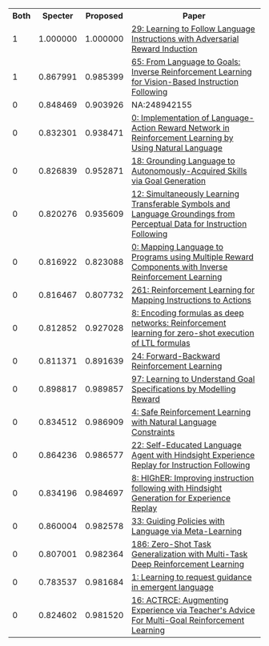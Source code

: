 <html><table><tr>
<th>Both</th>
<th>Specter</th>
<th>Proposed</th>
<th>Paper</th>
</tr>
<tr>
<td>1</td>
<td>1.000000</td>
<td>1.000000</td>
<td><a href="https://www.semanticscholar.org/paper/71b152f65fd9967ec39f1e1f359ad0d99be1bab2">29: Learning to Follow Language Instructions with Adversarial Reward Induction</a></td>
</tr>
<tr>
<td>1</td>
<td>0.867991</td>
<td>0.985399</td>
<td><a href="https://www.semanticscholar.org/paper/758311575a6385bb15d4f9af8c0e671cb98184b4">65: From Language to Goals: Inverse Reinforcement Learning for Vision-Based Instruction Following</a></td>
</tr>
<tr>
<td>0</td>
<td>0.848469</td>
<td>0.903926</td>
<td>NA:248942155</td>
</tr>
<tr>
<td>0</td>
<td>0.832301</td>
<td>0.938471</td>
<td><a href="https://www.semanticscholar.org/paper/2565ce38975f8494b8949360aaf8138665c20d00">0: Implementation of Language-Action Reward Network in Reinforcement Learning by Using Natural Language</a></td>
</tr>
<tr>
<td>0</td>
<td>0.826839</td>
<td>0.952871</td>
<td><a href="https://www.semanticscholar.org/paper/0b22f92be890b720eaa97fa75a49560f11ff2ab2">18: Grounding Language to Autonomously-Acquired Skills via Goal Generation</a></td>
</tr>
<tr>
<td>0</td>
<td>0.820276</td>
<td>0.935609</td>
<td><a href="https://www.semanticscholar.org/paper/5376c6a141889adc8304350a7673a45ef80a1b97">12: Simultaneously Learning Transferable Symbols and Language Groundings from Perceptual Data for Instruction Following</a></td>
</tr>
<tr>
<td>0</td>
<td>0.816922</td>
<td>0.823088</td>
<td><a href="https://www.semanticscholar.org/paper/0916d3112978bbe5f123553b5460ac1d05c6a8fd">0: Mapping Language to Programs using Multiple Reward Components with Inverse Reinforcement Learning</a></td>
</tr>
<tr>
<td>0</td>
<td>0.816467</td>
<td>0.807732</td>
<td><a href="https://www.semanticscholar.org/paper/cc1648c91ffda21bbe6e5f08f69c683588fc384c">261: Reinforcement Learning for Mapping Instructions to Actions</a></td>
</tr>
<tr>
<td>0</td>
<td>0.812852</td>
<td>0.927028</td>
<td><a href="https://www.semanticscholar.org/paper/025d142e712c5ddf97157e62765ff518da6ef9b2">8: Encoding formulas as deep networks: Reinforcement learning for zero-shot execution of LTL formulas</a></td>
</tr>
<tr>
<td>0</td>
<td>0.811371</td>
<td>0.891639</td>
<td><a href="https://www.semanticscholar.org/paper/ebf19e71df8cb33e1cd12ef7ab41a94f4e14415b">24: Forward-Backward Reinforcement Learning</a></td>
</tr>
<tr>
<td>0</td>
<td>0.898817</td>
<td>0.989857</td>
<td><a href="https://www.semanticscholar.org/paper/4a4b71ff918ca8eeffa5dfe66be2db7fcc1291da">97: Learning to Understand Goal Specifications by Modelling Reward</a></td>
</tr>
<tr>
<td>0</td>
<td>0.834512</td>
<td>0.986909</td>
<td><a href="https://www.semanticscholar.org/paper/5dcad60d3ae2271e209badeb1755b06423415e27">4: Safe Reinforcement Learning with Natural Language Constraints</a></td>
</tr>
<tr>
<td>0</td>
<td>0.864236</td>
<td>0.986577</td>
<td><a href="https://www.semanticscholar.org/paper/e43dbd76c0c7d5c4b8efa3e1fec2ea6dca65f0e3">22: Self-Educated Language Agent with Hindsight Experience Replay for Instruction Following</a></td>
</tr>
<tr>
<td>0</td>
<td>0.834196</td>
<td>0.984697</td>
<td><a href="https://www.semanticscholar.org/paper/1abded7824da0d9a5ccabcd998d5d7d95acb0d54">8: HIGhER: Improving instruction following with Hindsight Generation for Experience Replay</a></td>
</tr>
<tr>
<td>0</td>
<td>0.860004</td>
<td>0.982578</td>
<td><a href="https://www.semanticscholar.org/paper/34f5d2f039558ba0b6a5103553ad68321fa6eabd">33: Guiding Policies with Language via Meta-Learning</a></td>
</tr>
<tr>
<td>0</td>
<td>0.807001</td>
<td>0.982364</td>
<td><a href="https://www.semanticscholar.org/paper/30834ae1497c35d362eea14857d93c28d2d12b57">186: Zero-Shot Task Generalization with Multi-Task Deep Reinforcement Learning</a></td>
</tr>
<tr>
<td>0</td>
<td>0.783537</td>
<td>0.981684</td>
<td><a href="https://www.semanticscholar.org/paper/a0a1313540a9900c912c73865087f64e8efe793d">1: Learning to request guidance in emergent language</a></td>
</tr>
<tr>
<td>0</td>
<td>0.824602</td>
<td>0.981520</td>
<td><a href="https://www.semanticscholar.org/paper/9d90fa5b4f3b8a6ec0485417ef54fdf548d21714">16: ACTRCE: Augmenting Experience via Teacher's Advice For Multi-Goal Reinforcement Learning</a></td>
</tr>
</table></html>
